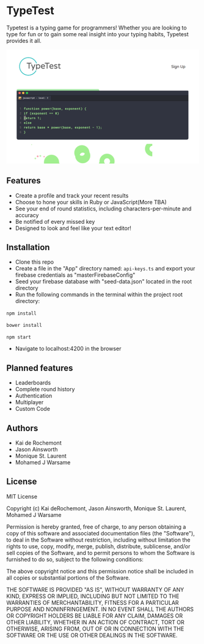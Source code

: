 # TypeTest

Typetest is a typing game for programmers! Whether you are looking to type for fun or to gain some real insight into your typing habits, Typetest provides it all.

![picture](tt-screen.png)

## Features

* Create a profile and track your recent results
* Choose to hone your skills in Ruby or JavaScript(More TBA)
* See your end of round statistics, including characters-per-minute and accuracy
* Be notified of every missed key
* Designed to look and feel like your text editor!

## Installation

* Clone this repo
* Create a file in the "App" directory named: `api-keys.ts` and export your firebase credentials as "masterFirebaseConfig"
* Seed your firebase database with "seed-data.json" located in the root directory
* Run the following commands in the terminal within the project root directory:

`npm install`

`bower install`

`npm start`

* Navigate to localhost:4200 in the browser

## Planned features

* Leaderboards
* Complete round history
* Authentication
* Multiplayer
* Custom Code

## Authors

* Kai de Rochemont
* Jason Ainsworth
* Monique St. Laurent
* Mohamed J Warsame

## License

MIT License

Copyright (c) Kai deRochemont, Jason Ainsworth, Monique St. Laurent, Mohamed J Warsame

Permission is hereby granted, free of charge, to any person obtaining a copy
of this software and associated documentation files (the "Software"), to deal
in the Software without restriction, including without limitation the rights
to use, copy, modify, merge, publish, distribute, sublicense, and/or sell
copies of the Software, and to permit persons to whom the Software is
furnished to do so, subject to the following conditions:

The above copyright notice and this permission notice shall be included in all
copies or substantial portions of the Software.

THE SOFTWARE IS PROVIDED "AS IS", WITHOUT WARRANTY OF ANY KIND, EXPRESS OR
IMPLIED, INCLUDING BUT NOT LIMITED TO THE WARRANTIES OF MERCHANTABILITY,
FITNESS FOR A PARTICULAR PURPOSE AND NONINFRINGEMENT. IN NO EVENT SHALL THE
AUTHORS OR COPYRIGHT HOLDERS BE LIABLE FOR ANY CLAIM, DAMAGES OR OTHER
LIABILITY, WHETHER IN AN ACTION OF CONTRACT, TORT OR OTHERWISE, ARISING FROM,
OUT OF OR IN CONNECTION WITH THE SOFTWARE OR THE USE OR OTHER DEALINGS IN THE
SOFTWARE.
